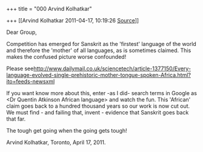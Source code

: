 +++
title = "000 Arvind Kolhatkar"

+++
[[Arvind Kolhatkar	2011-04-17, 10:19:26 [Source](https://groups.google.com/g/samskrita/c/qz2ydaEZxbA)]]



Dear Group,

  

Competition has emerged for Sanskrit as the 'firstest' language of the world and therefore the 'mother' of all languages, as is sometimes claimed. This makes the confused picture worse confounded!

  

Please see<http://www.dailymail.co.uk/sciencetech/article-1377150/Every-language-evolved-single-prehistoric-mother-tongue-spoken-Africa.html?ito=feeds-newsxml>

  

If you want know more about this, enter -as I did- search terms in Google as \<Dr Quentin Atkinson African language> and watch the fun.
This 'African' claim goes back to a hundred thousand years so our work is now cut out. We must find - and failing that, invent - evidence that Sanskrit goes back that far. 

  

The tough get going when the going gets tough!

  

Arvind Kolhatkar, Toronto, April 17, 2011.

